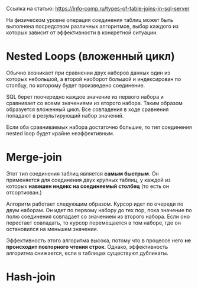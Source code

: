 Ссылка на статью: 
https://info-comp.ru/types-of-table-joins-in-sql-server

На физическом уровне операция соединения таблиц может быть выполнена посредством различных алгоритмов, выбор каждого из которых зависит от эффективности в конкретной ситуации.
# Nested Loops (вложенный цикл)
Обычно возникает при сравнении двух наборов данных один из которых небольшой, а второй наоборот большой и индексирован по столбцу, по которому будет произведено соединение.

SQL берет поочередно каждое значение из первого набора и сравнивает со всеми значениями из второго набора. Таким образом образуется вложенный цикл. Все совпадения в ходе сравнения попадают в результирующий набор значений. 

Если оба сравниваемых набора достаточно большие, то тип соединения nested loop будет крайне неэффективным.


# Merge-join
Этот тип соединения таблиц является **самым быстрым**. Он применяется для соединения двух крупных таблиц, у каждой из которых **навешен индекс на соединяемый столбец** (то есть он отсортиован.)

Алгоритм работает следующим образом. Курсор идет по очереди по двум наборам. Он идет по первому набору до тех пор, пока значение по полю соединения совпадает со значением из второго набора. Если оно перестает совпадать, то курсор перемещается в том наборе, где он остановился на меньшем значении.

Эффективность этого алгоритма высока, потому что в процессе него **не происходит повторного чтения строк**. Однако, эффективность алгоритма снижается, если в таблицах существуют дубликаты.

# Hash-join

